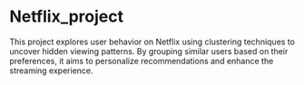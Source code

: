 # Netflix_project
This project explores user behavior on Netflix using clustering techniques to uncover hidden viewing patterns. By grouping similar users based on their preferences, it aims to personalize recommendations and enhance the streaming experience. 
